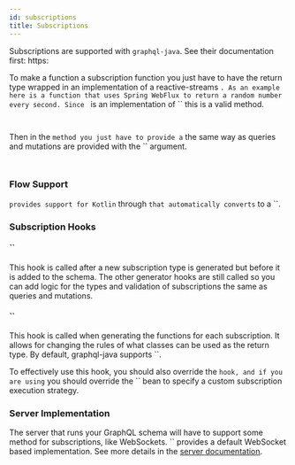 ```yaml
---
id: subscriptions
title: Subscriptions
---
```

Subscriptions are supported with `graphql-java`. See their documentation first:
https:

To make a function a subscription function you just have to have the return type wrapped in an implementation of a
reactive-streams ``. As an example here is a function that uses Spring WebFlux to return a random number every
second. Since `` is an implementation of `` this is a valid method.

```kotlin



```

Then in the `` method you just have to provide a `` the same way as queries and mutations
are provided with the `` argument.

```kotlin



```

### Flow Support

`` provides support for Kotlin `` through `` that automatically converts
`` to a ``.

### Subscription Hooks

#### ``

This hook is called after a new subscription type is generated but before it is added to the schema. The other generator hooks are still called so you can add logic for the types and
validation of subscriptions the same as queries and mutations.

#### ``

This hook is called when generating the functions for each subscription. It allows for changing the rules of what classes can be used as the return type. By default, graphql-java supports ``.

To effectively use this hook, you should also override the `` hook, and if you are using `` you should override the `` bean to specify a custom subscription execution strategy.

### Server Implementation

The server that runs your GraphQL schema will have to support some method for subscriptions, like WebSockets.
`` provides a default WebSocket based implementation. See more details in the
[server documentation](../../server/server-subscriptions.md).
